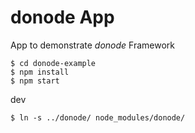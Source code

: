 # donode App
App to demonstrate *donode* Framework

```
$ cd donode-example
$ npm install
$ npm start
```

dev
```
$ ln -s ../donode/ node_modules/donode/
```
